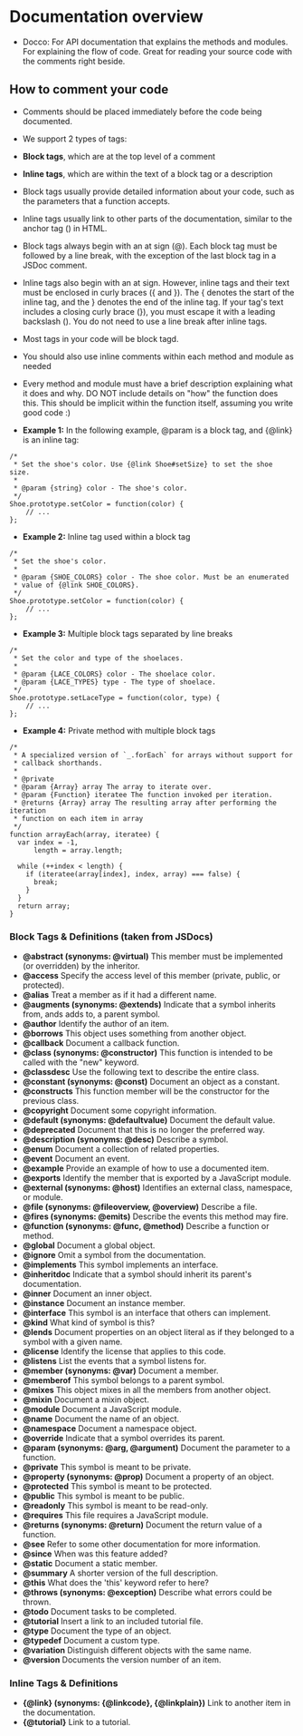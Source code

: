 # Documentation overview
- Docco: For API documentation that explains the methods and modules. For explaining the flow of code. Great for reading your source code with the comments right beside.

## How to comment your code
- Comments should be placed immediately before the code being documented.
-  We support 2 types of tags:
  - __Block tags__, which are at the top level of a comment
  - __Inline tags__, which are within the text of a block tag or a description
- Block tags usually provide detailed information about your code, such as the parameters that a function accepts.
- Inline tags usually link to other parts of the documentation, similar to the anchor tag (<a>) in HTML.
- Block tags always begin with an at sign (@). Each block tag must be followed by a line break, with the exception of the last block tag in a JSDoc comment.
- Inline tags also begin with an at sign. However, inline tags and their text must be enclosed in curly braces ({ and }). The { denotes the start of the inline tag, and the } denotes the end of the inline tag. If your tag's text includes a closing curly brace (}), you must escape it with a leading backslash (\). You do not need to use a line break after inline tags.
- Most tags in your code will be block tagd.
- You should also use inline comments within each method and module as needed
- Every method and module must have a brief description explaining what it does and why. DO NOT include details on "how" the function does this. This should be implicit within the function itself, assuming you write good code :)

- __Example 1:__ In the following example, @param is a block tag, and {@link} is an inline tag:
```
/*
 * Set the shoe's color. Use {@link Shoe#setSize} to set the shoe size.
 *
 * @param {string} color - The shoe's color.
 */
Shoe.prototype.setColor = function(color) {
    // ...
};
```
- __Example 2:__
Inline tag used within a block tag
```
/*
 * Set the shoe's color.
 *
 * @param {SHOE_COLORS} color - The shoe color. Must be an enumerated
 * value of {@link SHOE_COLORS}.
 */
Shoe.prototype.setColor = function(color) {
    // ...
};
```
- __Example 3:__ Multiple block tags separated by line breaks
```
/*
 * Set the color and type of the shoelaces.
 *
 * @param {LACE_COLORS} color - The shoelace color.
 * @param {LACE_TYPES} type - The type of shoelace.
 */
Shoe.prototype.setLaceType = function(color, type) {
    // ...
};
```
- __Example 4:__ Private method with multiple block tags

```
/*
 * A specialized version of `_.forEach` for arrays without support for
 * callback shorthands.
 *
 * @private
 * @param {Array} array The array to iterate over.
 * @param {Function} iteratee The function invoked per iteration.
 * @returns {Array} array The resulting array after performing the iteration
 * function on each item in array
 */
function arrayEach(array, iteratee) {
  var index = -1,
      length = array.length;

  while (++index < length) {
    if (iteratee(array[index], index, array) === false) {
      break;
    }
  }
  return array;
}

```

### Block Tags & Definitions (taken from JSDocs)
- __@abstract (synonyms: @virtual)__
This member must be implemented (or overridden) by the inheritor.
- __@access__
Specify the access level of this member (private, public, or protected).
- __@alias__
Treat a member as if it had a different name.
- __@augments (synonyms: @extends)__
Indicate that a symbol inherits from, ands adds to, a parent symbol.
- __@author__
Identify the author of an item.
- __@borrows__
This object uses something from another object.
- __@callback__
Document a callback function.
- __@class (synonyms: @constructor)__
This function is intended to be called with the "new" keyword.
- __@classdesc__
Use the following text to describe the entire class.
- __@constant (synonyms: @const)__
Document an object as a constant.
- __@constructs__
This function member will be the constructor for the previous class.
- __@copyright__
Document some copyright information.
- __@default (synonyms: @defaultvalue)__
Document the default value.
- __@deprecated__
Document that this is no longer the preferred way.
- __@description (synonyms: @desc)__
Describe a symbol.
- __@enum__
Document a collection of related properties.
- __@event__
Document an event.
- __@example__
Provide an example of how to use a documented item.
- __@exports__
Identify the member that is exported by a JavaScript module.
- __@external (synonyms: @host)__
Identifies an external class, namespace, or module.
- __@file (synonyms: @fileoverview, @overview)__
Describe a file.
- __@fires (synonyms: @emits)__
Describe the events this method may fire.
- __@function (synonyms: @func, @method)__
Describe a function or method.
- __@global__
Document a global object.
- __@ignore__
Omit a symbol from the documentation.
- __@implements__
This symbol implements an interface.
- __@inheritdoc__
Indicate that a symbol should inherit its parent's documentation.
- __@inner__
Document an inner object.
- __@instance__
Document an instance member.
- __@interface__
This symbol is an interface that others can implement.
- __@kind__
What kind of symbol is this?
- __@lends__
Document properties on an object literal as if they belonged to a symbol with a given name.
- __@license__
Identify the license that applies to this code.
- __@listens__
List the events that a symbol listens for.
- __@member (synonyms: @var)__
Document a member.
- __@memberof__
This symbol belongs to a parent symbol.
- __@mixes__
This object mixes in all the members from another object.
- __@mixin__
Document a mixin object.
- __@module__
Document a JavaScript module.
- __@name__
Document the name of an object.
- __@namespace__
Document a namespace object.
- __@override__
Indicate that a symbol overrides its parent.
- __@param (synonyms: @arg, @argument)__
Document the parameter to a function.
- __@private__
This symbol is meant to be private.
- __@property (synonyms: @prop)__
Document a property of an object.
- __@protected__
This symbol is meant to be protected.
- __@public__
This symbol is meant to be public.
- __@readonly__
This symbol is meant to be read-only.
- __@requires__
This file requires a JavaScript module.
- __@returns (synonyms: @return)__
Document the return value of a function.
- __@see__
Refer to some other documentation for more information.
- __@since__
When was this feature added?
- __@static__
Document a static member.
- __@summary__
A shorter version of the full description.
- __@this__
What does the 'this' keyword refer to here?
- __@throws (synonyms: @exception)__
Describe what errors could be thrown.
- __@todo__
Document tasks to be completed.
- __@tutorial__
Insert a link to an included tutorial file.
- __@type__
Document the type of an object.
- __@typedef__
Document a custom type.
- __@variation__
Distinguish different objects with the same name.
- __@version__
Documents the version number of an item.

### Inline Tags & Definitions
- __{@link} (synonyms: {@linkcode}, {@linkplain})__
Link to another item in the documentation.
- __{@tutorial}__
Link to a tutorial.
